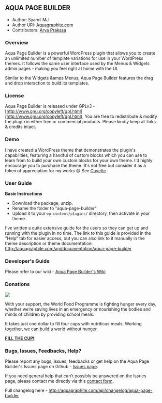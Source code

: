 ## AQUA PAGE BUILDER 

* Author:		Syamil MJ
* Author URI:	[Aquagraphite.com](http://aquagraphite.com)
* Contributors:	[Arya Prakasa](https://twitter.com/arya_prakasa)

### Overview

Aqua Page Builder is a powerful WordPress plugin that allows you to create an unlimited number of template variations for use in your WordPress themes. 
It follows the same user interface used by the Menus & Widgets admin pages - making you feel right at home with the UI.

Similar to the Widgets &amps Menus, Aqua Page Builder features the drag and drop interaction to build its templates.

### License

Aqua Page Builder is released under GPLv3 - [http://www.gnu.org/copyleft/gpl.html](http://www.gnu.org/copyleft/gpl.html). You are free to redistribute & modify the plugin in either free or commercial products. Please kindly keep all links & credits intact.

### Demo

I have created a WordPress theme that demonstrates the plugin's capabilities, featuring a handful of custom blocks which you can use to learn from to build your own custom blocks for your own theme. I'd highly encourage you to purchase the theme. It's not free but consider it as a token of appreciation for my works :smile: See [Cuvette](http://aquagraphite.com/cuvette)

### User Guide

**Basic Instructions**  
* Download the package, unzip.
* Rename the folder to "aqua-page-builder"
* Upload it to your `wp-content/plugins/` directory, then activate in your theme.

I've written a quite extensive guide for the users so they can get up and running
with the plugin in no time. The link to this guide is provided in the "Help" tab
for easier access, but you can also link to it manually in the theme description or
theme documentation: http://aquagraphite.com/api/documentation/aqua-page-builder

### Developer's Guide

Please refer to our wiki - [Aqua Page Builder's Wiki](https://github.com/sy4mil/Aqua-Page-Builder/wiki)

### Donations

<a href="https://www.wfp.org/donate/fillthecup?icn=homepage-donate-cup&ici=small-button-link"><img src="https://www.wfp.org/sites/default/files/640x300_donation-form.jpg"/></a>

With your support, the World Food Programme is fighting hunger every day, whether we’re saving lives in an emergency or nourishing the bodies and minds of children by providing school meals.
 
It takes just one dollar to fill four cups with nutritious meals. Working together, we can build a world without hunger.

**<a href="https://www.wfp.org/donate/fillthecup?icn=homepage-donate-cup&ici=small-button-link">FILL THE CUP!</a>**

### Bugs, Issues, Feedbacks, Help?

Please report any bugs, issues, feedbacks or get help on the Aqua Page Builder's Issues page on Github - [Issues page](https://github.com/sy4mil/Aqua-Page-Builder/issues).

If you need general help that can't possibly be answered on the Issues page, please contact me directly via this [contact form](http://aquagraphite.com/about).


Full changelog here - http://aquagraphite.com/api/changelog/aqua-page-builder